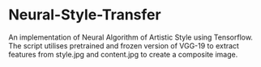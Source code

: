 # Neural-Style-Transfer
An implementation of Neural Algorithm of Artistic Style using Tensorflow. The script utilises pretrained and frozen version of VGG-19 to extract features from style.jpg and content.jpg to create a composite image.
